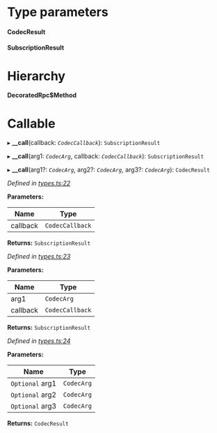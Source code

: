 

# Type parameters
#### CodecResult 
#### SubscriptionResult 
# Hierarchy

**DecoratedRpc$Method**

# Callable
▸ **__call**(callback: *`CodecCallback`*): `SubscriptionResult`

▸ **__call**(arg1: *`CodecArg`*, callback: *`CodecCallback`*): `SubscriptionResult`

▸ **__call**(arg1?: *`CodecArg`*, arg2?: *`CodecArg`*, arg3?: *`CodecArg`*): `CodecResult`

*Defined in [types.ts:22](https://github.com/polkadot-js/api/blob/9a56f1b/packages/api/src/types.ts#L22)*

**Parameters:**

| Name | Type |
| ------ | ------ |
| callback | `CodecCallback` |

**Returns:** `SubscriptionResult`

*Defined in [types.ts:23](https://github.com/polkadot-js/api/blob/9a56f1b/packages/api/src/types.ts#L23)*

**Parameters:**

| Name | Type |
| ------ | ------ |
| arg1 | `CodecArg` |
| callback | `CodecCallback` |

**Returns:** `SubscriptionResult`

*Defined in [types.ts:24](https://github.com/polkadot-js/api/blob/9a56f1b/packages/api/src/types.ts#L24)*

**Parameters:**

| Name | Type |
| ------ | ------ |
| `Optional` arg1 | `CodecArg` |
| `Optional` arg2 | `CodecArg` |
| `Optional` arg3 | `CodecArg` |

**Returns:** `CodecResult`

